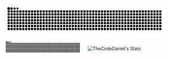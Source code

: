 <img src="https://raw.githubusercontent.com/TheCodeDaniel/TheCodeDaniel/output/snake.svg" alt="Snake animation" />

<div style="display: flex; align-items: center; gap: 20px;">
<!--   <img src="http://github-readme-streak-stats.herokuapp.com?user=TheCodeDaniel&theme=dark&background=000000" alt="GitHub Streak" style="width: 48%;"/> -->
  <img src="https://raw.githubusercontent.com/TheCodeDaniel/TheCodeDaniel/output/snake.svg" alt="Snake animation" style="width: 48%;" />
  <img src="https://github-readme-stats.vercel.app/api?username=TheCodeDaniel&theme=dark&show_icons=true&hide_border=true&count_private=true" alt="TheCodeDaniel's Stats" style="width: 48%;"/>
</div>







